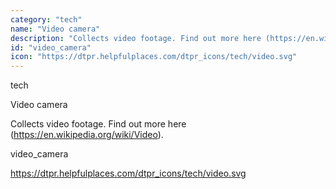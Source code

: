 ```yaml
---
category: "tech"
name: "Video camera"
description: "Collects video footage. Find out more here (https://en.wikipedia.org/wiki/Video). "
id: "video_camera"
icon: "https://dtpr.helpfulplaces.com/dtpr_icons/tech/video.svg"
---
```

tech

Video camera

Collects video footage. Find out more here (https://en.wikipedia.org/wiki/Video). 

video_camera

https://dtpr.helpfulplaces.com/dtpr_icons/tech/video.svg